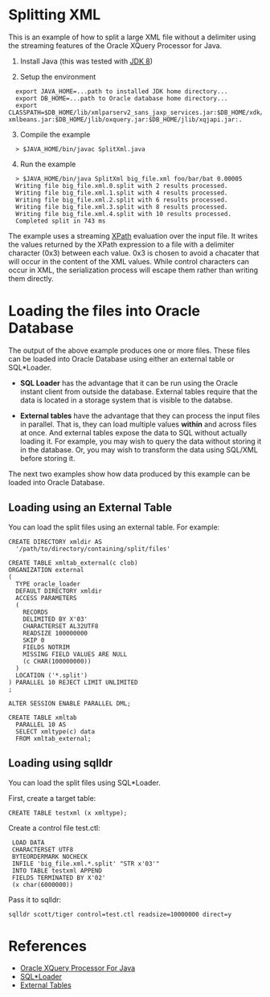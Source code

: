 # Splitting XML

This is an example of how to split a large XML file without a
delimiter using the streaming features of the Oracle XQuery Processor
for Java.

1. Install Java (this was tested with [JDK 8](https://www.oracle.com/java/technologies/javase/javase-jdk8-downloads.html))
   

2. Setup the environment 
``` 
  export JAVA_HOME=...path to installed JDK home directory...
  export DB_HOME=...path to Oracle database home directory...
  export CLASSPATH=$DB_HOME/lib/xmlparserv2_sans_jaxp_services.jar:$DB_HOME/xdk/jlib/apache-xmlbeans.jar:$DB_HOME/jlib/oxquery.jar:$DB_HOME/jlib/xqjapi.jar:.
```

3. Compile the example
```
  > $JAVA_HOME/bin/javac SplitXml.java
```

4. Run the example
```
  > $JAVA_HOME/bin/java SplitXml big_file.xml foo/bar/bat 0.00005
  Writing file big_file.xml.0.split with 2 results processed. 
  Writing file big_file.xml.1.split with 4 results processed. 
  Writing file big_file.xml.2.split with 6 results processed. 
  Writing file big_file.xml.3.split with 8 results processed. 
  Writing file big_file.xml.4.split with 10 results processed. 
  Completed split in 743 ms
```

The example uses a streaming
[XPath](https://www.w3schools.com/xml/xpath_intro.asp) evaluation over
the input file.  It writes the values returned by the XPath expression
to a file with a delimiter character (0x3) between each value.  0x3 is
chosen to avoid a chacater that will occur in the content of the XML
values.  While control characters can occur in XML, the serialization
process will escape them rather than writing them directly. 

# Loading the files into Oracle Database

The output of the above example produces one or more files.  These
files can be loaded into Oracle Database using either an external
table or SQL*Loader.  

- **SQL Loader** has the advantage that it can be run using the Oracle
  instant client from outside the database.  External tables require
  that the data is located in a storage system that is visible to the
  databse.

- **External tables** have the advantage that they can process the
  input files in parallel.  That is, they can load multiple values
  **within** and across files at once.  And external tables expose the
  data to SQL without actually loading it.  For example, you may wish
  to query the data without storing it in the database.  Or, you may
  wish to transform the data using SQL/XML before storing it.

The next two examples show how data produced by this example can be
loaded into Oracle Database.

## Loading using an External Table

You can load the split files using an external table. For example:

```
CREATE DIRECTORY xmldir AS 
  '/path/to/directory/containing/split/files'

CREATE TABLE xmltab_external(c clob)
ORGANIZATION external
(
  TYPE oracle_loader
  DEFAULT DIRECTORY xmldir
  ACCESS PARAMETERS
  (
    RECORDS
    DELIMITED BY X'03'
    CHARACTERSET AL32UTF8
    READSIZE 100000000
    SKIP 0
    FIELDS NOTRIM
    MISSING FIELD VALUES ARE NULL
    (c CHAR(100000000))
  )
  LOCATION ('*.split')
) PARALLEL 10 REJECT LIMIT UNLIMITED
;

ALTER SESSION ENABLE PARALLEL DML;

CREATE TABLE xmltab 
  PARALLEL 10 AS 
  SELECT xmltype(c) data 
  FROM xmltab_external; 
```

## Loading using sqlldr

You can load the split files using SQL*Loader.

First, create a target table:
```
CREATE TABLE testxml (x xmltype);
```

Create a control file test.ctl:
```
 LOAD DATA 
 CHARACTERSET UTF8
 BYTEORDERMARK NOCHECK
 INFILE 'big_file.xml.*.split' "STR x'03'"
 INTO TABLE testxml APPEND
 FIELDS TERMINATED BY X'02'
 (x char(6000000))
```

Pass it to sqlldr:
```
sqlldr scott/tiger control=test.ctl readsize=10000000 direct=y
```

# References

* [Oracle XQuery Processor For Java](https://docs.oracle.com/en/database/oracle/oracle-database/19/adxdk/using-xquery-processor-for-Java.html)
* [SQL*Loader](https://docs.oracle.com/en/database/oracle/oracle-database/19/sutil/oracle-sql-loader.html)
* [External Tables](https://docs.oracle.com/en/database/oracle/oracle-database/19/sutil/oracle-external-tables-concepts.html#GUID-44323E01-7D72-45EC-915A-99E596769D9E)


